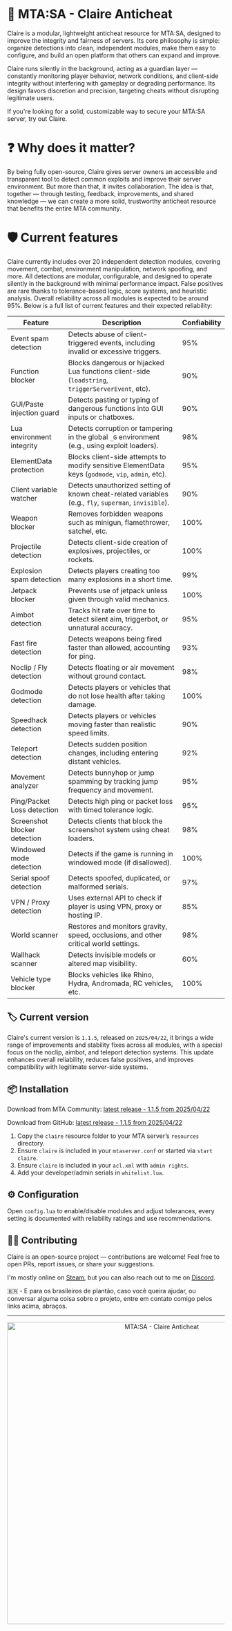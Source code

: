 
# **🔰 MTA:SA - Claire Anticheat**

Claire is a modular, lightweight anticheat resource for MTA:SA, designed to improve the integrity and fairness of servers. Its core philosophy is simple: organize detections into clean, independent modules, make them easy to configure, and build an open platform that others can expand and improve.

Claire runs silently in the background, acting as a guardian layer — constantly monitoring player behavior, network conditions, and client-side integrity without interfering with gameplay or degrading performance. Its design favors discretion and precision, targeting cheats without disrupting legitimate users.

If you're looking for a solid, customizable way to secure your MTA:SA server, try out Claire.

# **❓ Why does it matter?**

By being fully open-source, Claire gives server owners an accessible and transparent tool to detect common exploits and improve their server environment. But more than that, it invites collaboration. The idea is that, together — through testing, feedback, improvements, and shared knowledge — we can create a more solid, trustworthy anticheat resource that benefits the entire MTA community.

# **🛡️ Current features**

Claire currently includes over 20 independent detection modules, covering movement, combat, environment manipulation, network spoofing, and more. All detections are modular, configurable, and designed to operate silently in the background with minimal performance impact. False positives are rare thanks to tolerance-based logic, score systems, and heuristic analysis. Overall reliability across all modules is expected to be around 95%. Below is a full list of current features and their expected reliability:

| Feature                      | Description                                                                                             | Confiability |
|-----------------------------|---------------------------------------------------------------------------------------------------------|--------------|
| Event spam detection         | Detects abuse of client-triggered events, including invalid or excessive triggers.                     | 95%          |
| Function blocker             | Blocks dangerous or hijacked Lua functions client-side (`loadstring`, `triggerServerEvent`, etc).       | 90%          |
| GUI/Paste injection guard    | Detects pasting or typing of dangerous functions into GUI inputs or chatboxes.                         | 90%          |
| Lua environment integrity    | Detects corruption or tampering in the global `_G` environment (e.g., using exploit loaders).           | 98%          |
| ElementData protection       | Blocks client-side attempts to modify sensitive ElementData keys (`godmode`, `vip`, `admin`, etc).      | 95%          |
| Client variable watcher      | Detects unauthorized setting of known cheat-related variables (e.g., `fly`, `superman`, `invisible`).   | 90%          |
| Weapon blocker               | Removes forbidden weapons such as minigun, flamethrower, satchel, etc.                                  | 100%         |
| Projectile detection         | Detects client-side creation of explosives, projectiles, or rockets.                                   | 100%         |
| Explosion spam detection     | Detects players creating too many explosions in a short time.                                          | 99%          |
| Jetpack blocker              | Prevents use of jetpack unless given through valid mechanics.                                          | 100%         |
| Aimbot detection             | Tracks hit rate over time to detect silent aim, triggerbot, or unnatural accuracy.                     | 95%          |
| Fast fire detection          | Detects weapons being fired faster than allowed, accounting for ping.                                 | 93%          |
| Noclip / Fly detection       | Detects floating or air movement without ground contact.                                               | 98%          |
| Godmode detection            | Detects players or vehicles that do not lose health after taking damage.                              | 100%         |
| Speedhack detection          | Detects players or vehicles moving faster than realistic speed limits.                                | 90%          |
| Teleport detection           | Detects sudden position changes, including entering distant vehicles.                                | 92%          |
| Movement analyzer            | Detects bunnyhop or jump spamming by tracking jump frequency and movement.                            | 95%          |
| Ping/Packet Loss detection   | Detects high ping or packet loss with timed tolerance logic.                                           | 95%          |
| Screenshot blocker detection | Detects clients that block the screenshot system using cheat loaders.                                 | 98%          |
| Windowed mode detection      | Detects if the game is running in windowed mode (if disallowed).                                      | 100%         |
| Serial spoof detection       | Detects spoofed, duplicated, or malformed serials.                                                    | 97%          |
| VPN / Proxy detection        | Uses external API to check if player is using VPN, proxy or hosting IP.                               | 85%          |
| World scanner                | Restores and monitors gravity, speed, occlusions, and other critical world settings.                   | 98%          |
| Wallhack scanner             | Detects invisible models or altered map visibility.                                                   | 60%          |
| Vehicle type blocker         | Blocks vehicles like Rhino, Hydra, Andromada, RC vehicles, etc.                                       | 100%         |

## **🏷️ Current version**

Claire's current version is `1.1.5`, released on `2025/04/22`, it brings a wide range of improvements and stability fixes across all modules, with a special focus on the noclip, aimbot, and teleport detection systems. This update enhances overall reliability, reduces false positives, and improves compatibility with legitimate server-side systems.

## **📦 Installation**

Download from MTA Community: [latest release - 1.1.5 from 2025/04/22](https://community.multitheftauto.com/index.php?p=resources&s=details&id=18996)

Download from GitHub: [latest release - 1.1.5 from 2025/04/22](https://github.com/erknneto/mtasa-claire-anticheat/releases/tag/1.1.5)

1. Copy the `claire` resource folder to your MTA server’s `resources` directory.
2. Ensure `claire` is included in your `mtaserver.conf` or started via `start claire`.
3. Ensure `claire` is included in your `acl.xml` with `admin rights`.
4. Add your developer/admin serials in `whitelist.lua`.

## **⚙️ Configuration**

Open `config.lua` to enable/disable modules and adjust tolerances, every setting is documented with reliability ratings and use recommendations.

## **👨‍💻 Contributing**

Claire is an open-source project — contributions are welcome! Feel free to open PRs, report issues, or share your suggestions.

I'm mostly online on [Steam](http://steamcommunity.com/profiles/76561198087901407), but you can also reach out to me on [Discord](https://discord.gg/6Pk3Bt4da6).

🇧🇷 - E para os brasileiros de plantão, caso você queira ajudar, ou conversar alguma coisa sobre o projeto, entre em contato comigo pelos links acima, abraços.

---

<p align="center">
  <img src="https://i.imgur.com/Q5ixtO8.png" alt="MTA:SA - Claire Anticheat" width="700">
</p>
